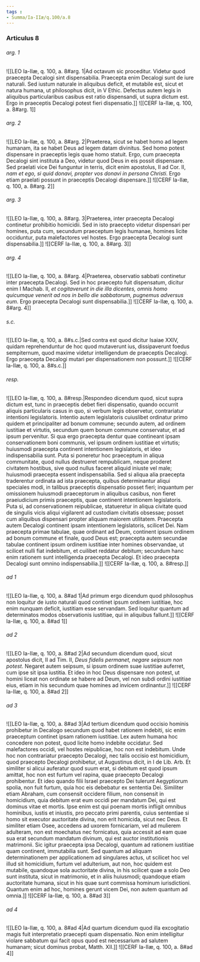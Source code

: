```yaml
---
tags : 
- Summa/Ia-IIæ/q.100/a.8
---
```


### Articulus 8

###### arg. 1
![[LEO Ia-IIæ, q. 100, a. 8#arg. 1|Ad octavum sic proceditur. Videtur quod praecepta Decalogi sint dispensabilia. Praecepta enim Decalogi sunt de iure naturali. Sed iustum naturale in aliquibus deficit, et mutabile est, sicut et natura humana, ut philosophus dicit, in V Ethic. Defectus autem legis in aliquibus particularibus casibus est ratio dispensandi, ut supra dictum est. Ergo in praeceptis Decalogi potest fieri dispensatio.]]
![[CERF Ia-IIæ, q. 100, a. 8#arg. 1]]

###### arg. 2
![[LEO Ia-IIæ, q. 100, a. 8#arg. 2|Praeterea, sicut se habet homo ad legem humanam, ita se habet Deus ad legem datam divinitus. Sed homo potest dispensare in praeceptis legis quae homo statuit. Ergo, cum praecepta Decalogi sint instituta a Deo, videtur quod Deus in eis possit dispensare. Sed praelati vice Dei funguntur in terris, dicit enim apostolus, II ad Cor. II, *nam et ego, si quid donavi, propter vos donavi in persona Christi*. Ergo etiam praelati possunt in praeceptis Decalogi dispensare.]]
![[CERF Ia-IIæ, q. 100, a. 8#arg. 2]]

###### arg. 3
![[LEO Ia-IIæ, q. 100, a. 8#arg. 3|Praeterea, inter praecepta Decalogi continetur prohibitio homicidii. Sed in isto praecepto videtur dispensari per homines, puta cum, secundum praeceptum legis humanae, homines licite occiduntur, puta malefactores vel hostes. Ergo praecepta Decalogi sunt dispensabilia.]]
![[CERF Ia-IIæ, q. 100, a. 8#arg. 3]]

###### arg. 4
![[LEO Ia-IIæ, q. 100, a. 8#arg. 4|Praeterea, observatio sabbati continetur inter praecepta Decalogi. Sed in hoc praecepto fuit dispensatum, dicitur enim I Machab. II, *et cogitaverunt in die illa dicentes, omnis homo quicumque venerit ad nos in bello die sabbatorum, pugnemus adversus eum*. Ergo praecepta Decalogi sunt dispensabilia.]]
![[CERF Ia-IIæ, q. 100, a. 8#arg. 4]]

###### s.c.
![[LEO Ia-IIæ, q. 100, a. 8#s.c.|Sed contra est quod dicitur Isaiae XXIV, quidam reprehenduntur de hoc quod mutaverunt ius, dissipaverunt foedus sempiternum, quod maxime videtur intelligendum de praeceptis Decalogi. Ergo praecepta Decalogi mutari per dispensationem non possunt.]]
![[CERF Ia-IIæ, q. 100, a. 8#s.c.]]

###### resp.
![[LEO Ia-IIæ, q. 100, a. 8#resp.|Respondeo dicendum quod, sicut supra dictum est, tunc in praeceptis debet fieri dispensatio, quando occurrit aliquis particularis casus in quo, si verbum legis observetur, contrariatur intentioni legislatoris. Intentio autem legislatoris cuiuslibet ordinatur primo quidem et principaliter ad bonum commune; secundo autem, ad ordinem iustitiae et virtutis, secundum quem bonum commune conservatur, et ad ipsum pervenitur. Si qua ergo praecepta dentur quae contineant ipsam conservationem boni communis, vel ipsum ordinem iustitiae et virtutis; huiusmodi praecepta continent intentionem legislatoris, et ideo indispensabilia sunt. Puta si poneretur hoc praeceptum in aliqua communitate, quod nullus destrueret rempublicam, neque proderet civitatem hostibus, sive quod nullus faceret aliquid iniuste vel male; huiusmodi praecepta essent indispensabilia. Sed si aliqua alia praecepta traderentur ordinata ad ista praecepta, quibus determinantur aliqui speciales modi, in talibus praeceptis dispensatio posset fieri; inquantum per omissionem huiusmodi praeceptorum in aliquibus casibus, non fieret praeiudicium primis praeceptis, quae continent intentionem legislatoris. Puta si, ad conservationem reipublicae, statueretur in aliqua civitate quod de singulis vicis aliqui vigilarent ad custodiam civitatis obsessae; posset cum aliquibus dispensari propter aliquam maiorem utilitatem. Praecepta autem Decalogi continent ipsam intentionem legislatoris, scilicet Dei. Nam praecepta primae tabulae, quae ordinant ad Deum, continent ipsum ordinem ad bonum commune et finale, quod Deus est; praecepta autem secundae tabulae continent ipsum ordinem iustitiae inter homines observandae, ut scilicet nulli fiat indebitum, et cuilibet reddatur debitum; secundum hanc enim rationem sunt intelligenda praecepta Decalogi. Et ideo praecepta Decalogi sunt omnino indispensabilia.]]
![[CERF Ia-IIæ, q. 100, a. 8#resp.]]

###### ad 1
![[LEO Ia-IIæ, q. 100, a. 8#ad 1|Ad primum ergo dicendum quod philosophus non loquitur de iusto naturali quod continet ipsum ordinem iustitiae, hoc enim nunquam deficit, iustitiam esse servandam. Sed loquitur quantum ad determinatos modos observationis iustitiae, qui in aliquibus fallunt.]]
![[CERF Ia-IIæ, q. 100, a. 8#ad 1]]

###### ad 2
![[LEO Ia-IIæ, q. 100, a. 8#ad 2|Ad secundum dicendum quod, sicut apostolus dicit, II ad Tim. II, *Deus fidelis permanet, negare seipsum non potest*. Negaret autem seipsum, si ipsum ordinem suae iustitiae auferret, cum ipse sit ipsa iustitia. Et ideo in hoc Deus dispensare non potest, ut homini liceat non ordinate se habere ad Deum, vel non subdi ordini iustitiae eius, etiam in his secundum quae homines ad invicem ordinantur.]]
![[CERF Ia-IIæ, q. 100, a. 8#ad 2]]

###### ad 3
![[LEO Ia-IIæ, q. 100, a. 8#ad 3|Ad tertium dicendum quod occisio hominis prohibetur in Decalogo secundum quod habet rationem indebiti, sic enim praeceptum continet ipsam rationem iustitiae. Lex autem humana hoc concedere non potest, quod licite homo indebite occidatur. Sed malefactores occidi, vel hostes reipublicae, hoc non est indebitum. Unde hoc non contrariatur praecepto Decalogi, nec talis occisio est homicidium, quod praecepto Decalogi prohibetur, ut Augustinus dicit, in I de Lib. Arb. Et similiter si alicui auferatur quod suum erat, si debitum est quod ipsum amittat, hoc non est furtum vel rapina, quae praecepto Decalogi prohibentur. Et ideo quando filii Israel praecepto Dei tulerunt Aegyptiorum spolia, non fuit furtum, quia hoc eis debebatur ex sententia Dei. Similiter etiam Abraham, cum consensit occidere filium, non consensit in homicidium, quia debitum erat eum occidi per mandatum Dei, qui est dominus vitae et mortis. Ipse enim est qui poenam mortis infligit omnibus hominibus, iustis et iniustis, pro peccato primi parentis, cuius sententiae si homo sit executor auctoritate divina, non erit homicida, sicut nec Deus. Et similiter etiam Osee, accedens ad uxorem fornicariam, vel ad mulierem adulteram, non est moechatus nec fornicatus, quia accessit ad eam quae sua erat secundum mandatum divinum, qui est auctor institutionis matrimonii. Sic igitur praecepta ipsa Decalogi, quantum ad rationem iustitiae quam continent, immutabilia sunt. Sed quantum ad aliquam determinationem per applicationem ad singulares actus, ut scilicet hoc vel illud sit homicidium, furtum vel adulterium, aut non, hoc quidem est mutabile, quandoque sola auctoritate divina, in his scilicet quae a solo Deo sunt instituta, sicut in matrimonio, et in aliis huiusmodi; quandoque etiam auctoritate humana, sicut in his quae sunt commissa hominum iurisdictioni. Quantum enim ad hoc, homines gerunt vicem Dei, non autem quantum ad omnia.]]
![[CERF Ia-IIæ, q. 100, a. 8#ad 3]]

###### ad 4
![[LEO Ia-IIæ, q. 100, a. 8#ad 4|Ad quartum dicendum quod illa excogitatio magis fuit interpretatio praecepti quam dispensatio. Non enim intelligitur violare sabbatum qui facit opus quod est necessarium ad salutem humanam; sicut dominus probat, Matth. XII.]]
![[CERF Ia-IIæ, q. 100, a. 8#ad 4]]

